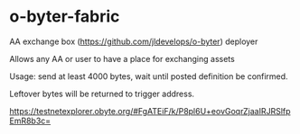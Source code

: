 # o-byter-fabric
AA exchange box (https://github.com/jldevelops/o-byter) deployer

Allows any AA or user to have a place for exchanging assets

Usage: send at least 4000 bytes, wait until posted definition be confirmed.

Leftover bytes will be returned to trigger address.

https://testnetexplorer.obyte.org/#FgATEiF/k/P8pl6U+eovGoqrZjaaIRJRSlfpEmR8b3c=
